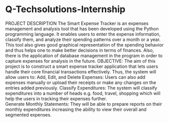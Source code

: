 # Q-Techsolutions-Internship
PROJECT DESCRIPTION 
The Smart Expense Tracker is an expenses management and analysis tool 
that has been developed using the Python programming language. It enables 
users to enter the expense information, classify them, and analyze their 
spending patterns over a month or a year. This tool also gives good 
graphical representation of the spending behavior and thus helps one to 
make better decisions in terms of finances. Also, there is the application of 
database management in the program in order to capture expenses for 
analysis in the future. 
OBJECTIVE:
The aim of this project is to construct a smart expense tracker application that lets 
users handle their core financial transactions effectively. Thus, the system will 
allow users to: 
Add, Edit, and Delete Expenses: Users can also add expenses manually or 
upload their receipts or make any changes on the entries added previously. 
Classify Expenditures: The system will classify expenditures into a number of 
heads e.g. food, travel, shopping which will help the users in tracking their 
expenses further.  
Generate Monthly Statements: They will be able to prepare reports on their  
monthly expenditures increasing the ability to view their overall and segmented 
expenses. 
